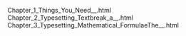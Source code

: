 Chapter_1_Things_You_Need__.html
Chapter_2_Typesetting_Textbreak_a__.html
Chapter_3_Typesetting_Mathematical_FormulaeThe__.html